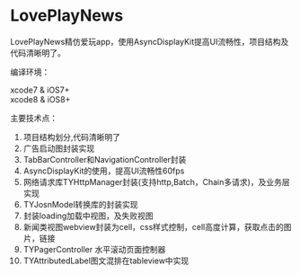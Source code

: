 # LovePlayNews
LovePlayNews精仿爱玩app，使用AsyncDisplayKit提高UI流畅性，项目结构及代码清晰明了。

编译环境：

xcode7 & iOS7+
<br>xcode8 & iOS8+

主要技术点：

1. 项目结构划分,代码清晰明了
2. 广告启动图封装实现
3. TabBarController和NavigationController封装
4. AsyncDisplayKit的使用，提高UI流畅性60fps
5. 网络请求库TYHttpManager封装(支持http,Batch，Chain多请求)，及业务层实现
6. TYJosnModel转换库的封装实现
7. 封装loading加载中视图，及失败视图
8. 新闻类视图webview封装为cell，css样式控制，cell高度计算，获取点击的图片，链接
9. TYPagerController 水平滚动页面控制器
10. TYAttributedLabel图文混排在tableview中实现
